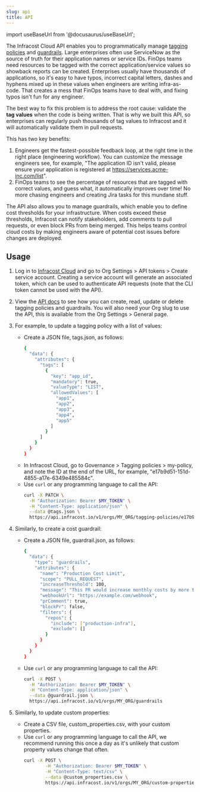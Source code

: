 ```yaml
---
slug: api
title: API
---
```


import useBaseUrl from '@docusaurus/useBaseUrl';

The Infracost Cloud API enables you to programmatically manage [tagging policies](/docs/infracost_cloud/tagging_policies) and [guardrails](/docs/infracost_cloud/guardrails). Large enterprises often use ServiceNow as the source of truth for their application names or service IDs. FinOps teams need resources to be tagged with the correct application/service values so showback reports can be created. Enterprises usually have thousands of applications, so it's easy to have typos, incorrect capital letters, dashes and hyphens mixed up in these values when engineers are writing infra-as-code. That creates a mess that FinOps teams have to deal with, and fixing typos isn't fun for any engineer.

The best way to fix this problem is to address the root cause: validate the **tag values** when the code is being written. That is why we built this API, so enterprises can regularly push thousands of tag values to Infracost and it will automatically validate them in pull requests.

This has two key benefits:
1. Engineers get the fastest-possible feedback loop, at the right time in the right place (engineering workflow). You can customize the message engineers see, for example, "The application ID isn't valid, please ensure your application is registered at https://services.acme-inc.com/list".
2. FinOps teams to see the percentage of resources that are tagged with correct values, and guess what, it automatically improves over time! No more chasing engineers and creating Jira tasks for this mundane stuff.

The API also allows you to manage guardrails, which enable you to define cost thresholds for your infrastructure. When costs exceed these thresholds, Infracost can notify stakeholders, add comments to pull requests, or even block PRs from being merged. This helps teams control cloud costs by making engineers aware of potential cost issues before changes are deployed.

## Usage

1. Log in to [Infracost Cloud](https://dashboard.infracost.io) and go to Org Settings > API tokens > Create service account. Creating a service account will generate an associated token, which can be used to authenticate API requests (note that the CLI token cannot be used with the API).
2. View the [API docs](https://api.infracost.io/v1/docs/) to see how you can create, read, update or delete tagging policies and guardrails. You will also need your Org slug to use the API, this is available from the Org Settings > General page.
3. For example, to update a tagging policy with a list of values:
    - Create a JSON file, tags.json, as follows: 
      ```sh
      {
        "data": {
          "attributes": {
            "tags": [
              {
                "key": "app_id",
                "mandatory": true,
                "valueType": "LIST",
                "allowedValues": [
                  "app1",
                  "app2",
                  "app3",
                  "app4",
                  "app5"
                ]
              }
            ]
          }
        }
      }
      ```
    - In Infracost Cloud, go to Governance > Tagging policies > my-policy, and note the ID at the end of the URL, for example, "e17b9d51-151d-4855-a17e-6349e485584c".
    - Use `curl` or any programming language to call the API:
      ```sh
      curl -X PATCH \
        -H "Authorization: Bearer $MY_TOKEN" \
        -H "Content-Type: application/json" \
        --data @tags.json \
        https://api.infracost.io/v1/orgs/MY_ORG/tagging-policies/e17b9d51-151d-4855-a17e-6349e485584c
      ```

4. Similarly, to create a cost guardrail:
    - Create a JSON file, guardrail.json, as follows:
      ```sh
      {
        "data": {
          "type": "guardrails",
          "attributes": {
            "name": "Production Cost Limit",
            "scope": "PULL_REQUEST",
            "increaseThreshold": 100,
            "message": "This PR would increase monthly costs by more than $100. Please review and get approval.",
            "webhookUrl": "https://example.com/webhook",
            "prComment": true,
            "blockPr": false,
            "filters": {
              "repos": {
                "include": ["production-infra"],
                "exclude": []
              }
            }
          }
        }
      }
      ```
    - Use `curl` or any programming language to call the API:
      ```sh
      curl -X POST \
        -H "Authorization: Bearer $MY_TOKEN" \
        -H "Content-Type: application/json" \
        --data @guardrail.json \
        https://api.infracost.io/v1/orgs/MY_ORG/guardrails
      ```
5. Similarly, to update custom properties:
    - Create a CSV file, custom_properties.csv, with your custom properties.
    - Use `curl` or any programming language to call the API, we recommend running this once a day as it's unlikely that custom property values change that often.
      ```sh
      curl -X POST \
              -H "Authorization: Bearer $MY_TOKEN" \
              -H "Content-Type: text/csv" \
              --data @custom_properties.csv \
              https://api.infracost.io/v1/orgs/MY_ORG/custom-properties
      ```
